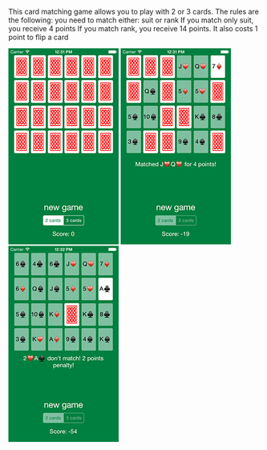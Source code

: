 This card matching game allows you to play with 2 or 3 cards. The rules are the following: you need to match either: suit or rank
If you match only suit, you receive 4 points
If you match rank, you receive 14 points.
It also costs 1 point to flip a card

![screenshot1](/ScreenShots/screenshot1.png "screenshot1")
![screenshot2](/ScreenShots/screenshot2.png "screenshot2")
![screenshot3](/ScreenShots/screenshot3.png "screenshot3")